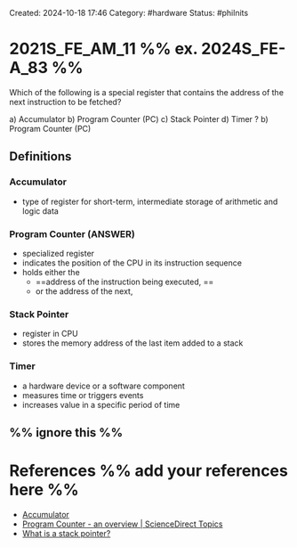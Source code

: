 Created: 2024-10-18 17:46
Category: #hardware
Status: #philnits



# 2021S_FE_AM_11 %% ex. 2024S_FE-A_83 %%

Which of the following is a special register that contains the address of the next instruction
to be fetched?

a) Accumulator 
b) Program Counter (PC)
c) Stack Pointer 
d) Timer
? 
b) Program Counter (PC)

## Definitions
### Accumulator
- type of register for short-term, intermediate storage of arithmetic and logic data

### Program Counter (ANSWER)
- specialized register 
- indicates the position of the CPU in its instruction sequence 
- holds either the 
	- ==address of the instruction being executed, ==
	- or the address of the next,

### Stack Pointer
- register in CPU
- stores the memory address of the last item added to a stack

### Timer
- a hardware device or a software component 
- measures time or triggers events
- increases value in a specific period of time

%% ignore this %%
---









# References %% add your references here %%
- [Accumulator](https://www.techtarget.com/whatis/definition/accumulator)
- [Program Counter - an overview | ScienceDirect Topics](https://www.sciencedirect.com/topics/engineering/program-counter)
- [What is a stack pointer?](https://www.techtarget.com/whatis/definition/stack-pointer)